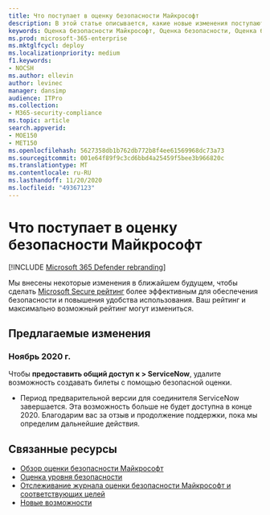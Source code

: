 ```yaml
---
title: Что поступает в оценку безопасности Майкрософт
description: В этой статье описывается, какие новые изменения поступают в оценку безопасности Майкрософт в центре безопасности Майкрософт 365.
keywords: Оценка безопасности Майкрософт, Оценка безопасности, Оценка безопасности Office 365, Оценка безопасности Microsoft 365, центр безопасности Майкрософт, действия по улучшению
ms.prod: microsoft-365-enterprise
ms.mktglfcycl: deploy
ms.localizationpriority: medium
f1.keywords:
- NOCSH
ms.author: ellevin
author: levinec
manager: dansimp
audience: ITPro
ms.collection:
- M365-security-compliance
ms.topic: article
search.appverid:
- MOE150
- MET150
ms.openlocfilehash: 5627358db1b762db772b8f4ee61569968dc73a73
ms.sourcegitcommit: 001e64f89f9c3cd6bbd4a25459f5bee3b966820c
ms.translationtype: MT
ms.contentlocale: ru-RU
ms.lasthandoff: 11/20/2020
ms.locfileid: "49367123"
---
```

# <a name="whats-coming-to-microsoft-secure-score"></a>Что поступает в оценку безопасности Майкрософт

[!INCLUDE [Microsoft 365 Defender rebranding](../includes/microsoft-defender.md)]

Мы внесены некоторые изменения в ближайшем будущем, чтобы сделать [Microsoft Secure рейтинг](microsoft-secure-score.md) более эффективным для обеспечения безопасности и повышения удобства использования. Ваш рейтинг и максимально возможный рейтинг могут измениться.

## <a name="proposed-changes"></a>Предлагаемые изменения

### <a name="november-2020"></a>Ноябрь 2020 г.

Чтобы **предоставить общий доступ к > ServiceNow**, удалите возможность создавать билеты с помощью безопасной оценки.

- Период предварительной версии для соединителя ServiceNow завершается. Эта возможность больше не будет доступна в конце 2020. Благодарим вас за отзыв и продолжение поддержки, пока мы определим дальнейшие действия.


## <a name="related-resources"></a>Связанные ресурсы

- [Обзор оценки безопасности Майкрософт](microsoft-secure-score.md)
- [Оценка уровня безопасности](microsoft-secure-score-improvement-actions.md)
- [Отслеживание журнала оценки безопасности Майкрософт и соответствующих целей](microsoft-secure-score-history-metrics-trends.md)
- [Новые возможности](microsoft-secure-score-whats-new.md)
